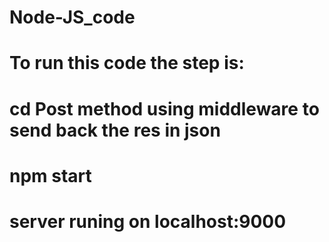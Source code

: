 # Node-JS_code

# To run this code the step is:

# cd Post method using middleware to send back the res in json
# npm start
# server runing on localhost:9000
